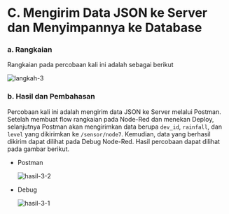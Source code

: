 # C. Mengirim Data JSON ke Server dan Menyimpannya ke Database

### a. Rangkaian

Rangkaian pada percobaan kali ini adalah sebagai berikut

![langkah-3](https://github.com/farhanhisyam/sistemEmbedded/assets/94108385/3cddfba9-d1ad-4c11-82e8-706440239040)

### b. Hasil dan Pembahasan

Percobaan kali ini adalah mengirim data JSON ke Server melalui Postman. Setelah membuat flow rangkaian pada Node-Red dan menekan Deploy, selanjutnya Postman akan mengirimkan data berupa `dev_id`, `rainfall`, dan `level` yang dikirimkan ke `/sensor/node7`.
Kemudian, data yang berhasil dikirim dapat dilihat pada Debug Node-Red. Hasil percobaan dapat dilihat pada gambar berikut.

- Postman

  ![hasil-3-2](https://github.com/farhanhisyam/sistemEmbedded/assets/94108385/4fbae645-0dfe-4956-bbef-702cce8e7ea6)

- Debug

  ![hasil-3-1](https://github.com/farhanhisyam/sistemEmbedded/assets/94108385/13d8ec5b-cde3-4654-83f9-c354b24e8f53)
